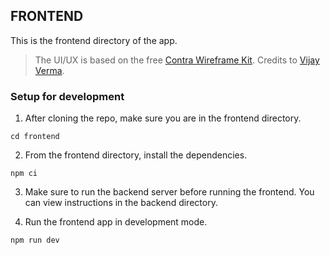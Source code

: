 ## FRONTEND

This is the frontend directory of the app.

> The UI/UX is based on the free [Contra Wireframe Kit](https://www.figma.com/file/lDIp8etMBf6vDwNezzksHk/contra-wireframe-kit-(Community)?node-id=0%3A1). Credits to [Vijay Verma](https://vijayverma.co/). 

### Setup for development

1. After cloning the repo, make sure you are in the frontend directory.

```
cd frontend
```

2. From the frontend directory, install the dependencies.

```
npm ci
```

3. Make sure to run the backend server before running the frontend. You can view instructions in the backend directory.

4. Run the frontend app in development mode.

```
npm run dev
```
